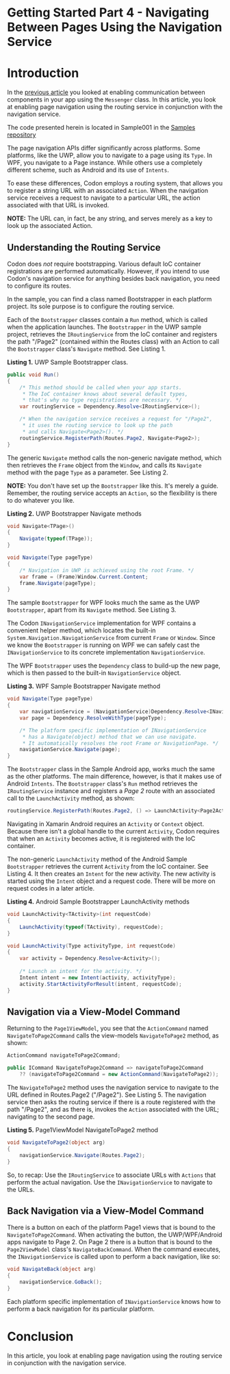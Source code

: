 # Getting Started Part 4 - Navigating Between Pages Using the Navigation Service
# Introduction
In the [previous article](../003_GettingStarted) you looked at enabling communication between components in your app using the `Messenger` class. In this article, you look at enabling page navigation using the routing service in conjunction with the navigation service.

The code presented herein is located in Sample001 in the [Samples repository](https://github.com/CodonFramework/Samples)

The page navigation APIs differ significantly across platforms. Some platforms, like the UWP, allow you to navigate to a page using its `Type`. In WPF, you navigate to a Page instance. While others use a completely different scheme, such as Android and its use of `Intents`. 

To ease these differences, Codon employs a routing system, that allows you to register a string URL with an associated `Action`. When the navigation service receives a request to navigate to a particular URL, the action associated with that URL is invoked. 

**NOTE:** The URL can, in fact, be any string, and serves merely as a key to look up the associated Action. 

## Understanding the Routing Service
Codon does *not* require bootstrapping. Various default IoC container registrations are performed automatically. However, if you intend to use Codon's navigation service for anything besides back navigation, you need to configure its routes. 

In the sample, you can find a class named Bootstrapper in each platform project. Its sole purpose is to configure the routing service. 

Each of the `Bootstrapper` classes contain a `Run` method, which is called when the application launches. The `Bootstrapper` in the UWP sample project, retrieves the `IRoutingService` from the IoC container and registers the path "/Page2" (contained within the Routes class) with an Action to call the `Bootstrapper` class's `Navigate` method. See Listing 1.

**Listing 1.** UWP Sample Bootstrapper class.

```cs
public void Run()
{
	/* This method should be called when your app starts. 
	 * The IoC container knows about several default types, 
	 * that's why no type registrations are necessary. */
	var routingService = Dependency.Resolve<IRoutingService>();

	/* When the navigation service receives a request for "/Page2", 
	 * it uses the routing service to look up the path 
	 * and calls Navigate<Page2>(). */
	routingService.RegisterPath(Routes.Page2, Navigate<Page2>);
}
```

The generic `Navigate` method calls the non-generic navigate method, which then retrieves the `Frame` object from the `Window`, and calls its `Navigate` method with the page `Type` as a parameter. See Listing 2.

**NOTE:** You don't have set up the `Bootstrapper` like this. It's merely a guide. Remember, the routing service accepts an `Action`, so the flexibility is there to do whatever you like.

**Listing 2.** UWP Bootstrapper Navigate methods
```cs
void Navigate<TPage>()
{
	Navigate(typeof(TPage));
}

void Navigate(Type pageType)
{
	/* Navigation in UWP is achieved using the root Frame. */
	var frame = (Frame)Window.Current.Content;
	frame.Navigate(pageType);
}
```

The sample `Bootstrapper` for WPF looks much the same as the UWP `Bootstrapper`, apart from its `Navigate` method. See Listing 3.

The Codon `INavigationService` implementation for WPF contains a convenient helper method, which locates the built-in `System.Navigation.NavigationService` from current `Frame` or `Window`. Since we know the `Bootstrapper` is running on WPF we can safely cast the `INavigationService` to its concrete implementation `NavigationService`. 

The WPF `Bootstrapper` uses the `Dependency` class to build-up the new page, which is then passed to the built-in `NavigationService` object.

**Listing 3.** WPF Sample Bootstrapper Navigate method

```cs
void Navigate(Type pageType)
{
	var navigationService = (NavigationService)Dependency.Resolve<INavigationService>();
	var page = Dependency.ResolveWithType(pageType);

	/* The platform specific implementation of INavigationService 
	 * has a Navigate(object) method that we can use navigate. 
	 * It automatically resolves the root Frame or NavigationPage. */
	navigationService.Navigate(page);
}
```

The `Bootstrapper` class in the Sample Android app, works much the same as the other platforms. The main difference, however, is that it makes use of Android `Intents`. The `Bootstrapper` class's `Run` method retrieves the `IRoutingService` instance and registers a *Page 2* route with an associated call to the `LaunchActivity` method, as shown:

```cs
routingService.RegisterPath(Routes.Page2, () => LaunchActivity<Page2Activity>(1));
```

Navigating in Xamarin Android requires an `Activity` or `Context` object. Because there isn't a global handle to the current `Activity`, Codon requires that when an `Activity` becomes active, it is registered with the IoC container. 

The non-generic `LaunchActivity` method of the Android Sample `Bootstrapper` retrieves the current `Activity` from the IoC container. See Listing 4. It then creates an `Intent` for the new activity. The new activity is started using the `Intent` object and a request code. There will be more on request codes in a later article.

**Listing 4.** Android Sample Bootstrapper LaunchActivity methods
```cs
void LaunchActivity<TActivity>(int requestCode)
{
	LaunchActivity(typeof(TActivity), requestCode);
}

void LaunchActivity(Type activityType, int requestCode)
{
	var activity = Dependency.Resolve<Activity>();
			
	/* Launch an intent for the activity. */
	Intent intent = new Intent(activity, activityType);
	activity.StartActivityForResult(intent, requestCode);
}
```

## Navigation via a View-Model Command

Returning to the `Page1ViewModel`, you see that the `ActionCommand` named `NavigateToPage2Command` calls the view-models `NavigateToPage2` method, as shown:
```cs
ActionCommand navigateToPage2Command;

public ICommand NavigateToPage2Command => navigateToPage2Command
	?? (navigateToPage2Command = new ActionCommand(NavigateToPage2));
```

The `NavigateToPage2` method uses the navigation service to navigate to the URL defined in Routes.Page2 ("/Page2"). See Listing 5. The navigation service then asks the routing service if there is a route registered with the path "/Page2", and as there is, invokes the `Action` associated with the URL; navigating to the second page. 

**Listing 5.** Page1ViewModel NavigateToPage2 method

```cs
void NavigateToPage2(object arg)
{
	navigationService.Navigate(Routes.Page2);
}
```

So, to recap: Use the `IRoutingService` to associate URLs with `Actions` that perform the actual navigation. Use the `INavigationService` to navigate to the URLs.

## Back Navigation via a View-Model Command

There is a button on each of the platform Page1 views that is bound to the `NavigateToPage2Command`. When activating the button, the UWP/WPF/Android apps navigate to Page 2. On Page 2 there is a button that is bound to the `Page2ViewModel` class's `NavigateBackCommand`. When the command executes, the `INavigationService` is called upon to perform a back navigation, like so:

```cs
void NavigateBack(object arg)
{
	navigationService.GoBack();
}
```

Each platform specific implementation of `INavigationService` knows how to perform a back navigation for its particular platform.
# Conclusion
In this article, you look at enabling page navigation using the routing service in conjunction with the navigation service.

